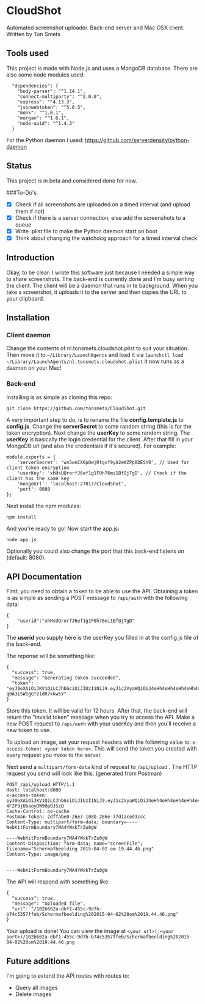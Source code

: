# CloudShot
Automated screenshot uploader. Back-end server and Mac OSX client. Written by Ton Smets

## Tools used
This project is made with Node.js and uses a MongoDB database. There are also some node modules used:
```
  "dependencies": {
    "body-parser": "^1.14.1",
    "connect-multiparty": "^2.0.0",
    "express": "^4.13.3",
    "jsonwebtoken": "^5.0.5",
    "monk": "^1.0.1",
    "morgan": "^1.6.1",
    "node-uuid": "^1.4.3"
  }
```

For the Python daemon I used: https://github.com/serverdensity/python-daemon

## Status
This project is in beta and considered done for now.

###To-Do's
- [x] Check if all screenshots are uploaded on a timed interval (and upload them if not)
- [x] Check if there is a server connection, else add the screenshots to a queue
- [x] Write .plist file to make the Python daemon start on boot
- [x] Think about changing the watchdog approach for a timed interval check

## Introduction
Okay, to be clear: I wrote this software just because I needed a simple way to share screenshots. The back-end is currently done and I'm busy writing the client. The client will be a daemon that runs in te background. When you take a screenshot, it uploads it to the server and then copies the URL to your clipboard.

## Installation

### Client daemon
Change the contents of nl.tonsmets.cloudshot.plist to suit your situation. Then move it to `~/Library/LaunchAgents` and load it via `launchctl load ~/Library/LaunchAgents/nl.tonsmets.cloudshot.plist` it now runs as a daemon on your Mac!

### Back-end
Installing is as simple as cloning this repo:
```
git clone https://github.com/tonsmets/CloudShot.git
```

A very important step to do, is to rename the file __config.template.js__ to __config.js__. Change the __serverSecret__ to some random string (this is for the token encryption). Next change the __userKey__ to some random string. The __userKey__ is basically the login credential for the client. After that fill in your MongoDB url (and also the credentials if it's secured). For example:
```
module.exports = {
    'serverSecret': 'wn5wnCX6pOwjRtgxf9yA2eWZPp0DESh0', // Used for client token encryption
    'userKey': 'xhHsUQrorfJ6ef1g1F0h76mi1BfQjTgD', // Check if the client has the same key
    'mongoUrl': 'localhost:27017/CloudShot',
    'port': 8080
};
```

Next install the npm modules:
```
npm install
```

And you're ready to go! Now start the app.js:
```
node app.js
```

Optionally you could also change the port that this back-end listens on (default: 8080).


## API Documentation
First, you need to obtain a token to be able to use the API. Obtaining a token is as simple as sending a POST message to `/api/auth` with the following data:
```
{
    "userid":"xhHsUQrorfJ6ef1g1F0h76mi1BfQjTgD"
}
```
The __userid__ you supply here is the userKey you filled in at the config.js file of the back-end.

The reponse will be something like:
```
{
  "success": true,
  "message": "Generating token succeeded",
  "token": "eyJ0eXAiOiJKV1QiLCJhbGciOiJIUzI1NiJ9.eyJ1c2VyaWQiOiJ4eHh4eHh4eHh4eHh4eHh4eHh4eHh4eHh4eHh4eHh4eCIsImlhdCI6MTQ0MzYzOTU2NywiZXhwIjoxNDQzNjgyNzY3fQ.w4cbIrVxKqrZNWwUB2y54-q0A3iSW1gGTz1dR7xkw5Y"
}
```

Store this token. It will be valid for 12 hours. After that, the back-end will return the "invalid token" message when you try to access the API. Make a new POST request to `/api/auth` with your userKey and then you'll receive a new token to use.

To upload an image, set your request headers with the following value to: `x-access-token: <your token here>`. This will send the token you created with every request you make to the server.

Next send a `multipart/form-data` kind of request to `/api/upload` . The HTTP request you send will look like this: (generated from Postman)
```
POST /api/upload HTTP/1.1
Host: localhost:8080
x-access-token: eyJ0eXAiOiJKV1QiLCJhbGciOiJIUzI1NiJ9.eyJ1c2VyaWQiOiJ4eHh4eHh4eHh4eHh4eHh4eHh4eHh4eHh4eHh4eHh4eCIsImlhdCI6MTQ0MzYzNTQ1MSwiZXhwIjoxNDQzNjc4NjUxfQ.HxNQCyL8YM_5nz1zz4DjK-4F2P3jUbaoyDW9Op0JSzQ
Cache-Control: no-cache
Postman-Token: 2dffabe0-26e7-108b-286e-77d1aced3ccc
Content-Type: multipart/form-data; boundary=----WebKitFormBoundary7MA4YWxkTrZu0gW

----WebKitFormBoundary7MA4YWxkTrZu0gW
Content-Disposition: form-data; name="screenFile"; filename="Schermafbeelding 2015-04-02 om 19.44.46.png"
Content-Type: image/png


----WebKitFormBoundary7MA4YWxkTrZu0gW
```

The API will respond with something like:
```
{
  "success": true,
  "message": "Uploaded file",
  "url": "/102b662a-dbf1-455c-9d7b-b74c5357ffeb/Schermafbeelding%202015-04-02%20om%2019.44.46.png"
}
```

Your upload is done! You can view the image at `<your url>(:<your port>)/102b662a-dbf1-455c-9d7b-b74c5357ffeb/Schermafbeelding%202015-04-02%20om%2019.44.46.png`

## Future additions
I'm going to extend the API routes with routes to:
- Query all images
- Delete images
